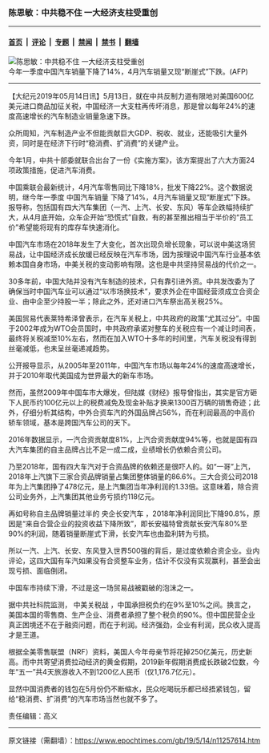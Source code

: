 ### 陈思敏：中共稳不住 一大经济支柱受重创

---

#### [首页](../../../..?n11257614) &nbsp;|&nbsp; [评论](../../../../../epoch-comment?n11257614) &nbsp;|&nbsp; [专题](../../../../../epoch-special?n11257614) &nbsp;|&nbsp; [禁闻](../../../../../epoch-news?n11257614) &nbsp;|&nbsp; [禁书](../../../../../books?n11257614) &nbsp;|&nbsp; [翻墙](https://github.com/gfw-breaker/nogfw/blob/master/README.md?n11257614)


<div><img alt="陈思敏：中共稳不住 一大经济支柱受重创" class="attachment-djy_600_400 size-djy_600_400 wp-post-image" src="https://i.epochtimes.com/assets/uploads/2010/09/1009291026012032-600x400.jpg"/>
<div class="caption">
 今年一季度中国汽车销量下降了14%，4月汽车销量又现“断崖式”下跌。(AFP)
</div></div><hr/><div class="post_content" id="artbody" itemprop="articleBody">
 <!-- article content begin -->
 <p>
  【大纪元2019年05月14日讯】5月13日，就在中共反制力道有限地对美国600亿美元进口商品加征关税，中国经济一大支柱再传坏消息，那是曾以每年24%的速度高速增长的汽车制造业销量急速下跌。
 </p>
 <p>
  众所周知，汽车制造产业不但能贡献巨大GDP、税收、就业，还能吸引大量外资，同时是在经济下行时“稳消费、扩消费”的关键产业。
 </p>
 <p>
  今年1月，中共十部委就联合出台了一份《实施方案》，该方案提出了六大方面24项政策措施，促进汽车消费。
 </p>
 <p>
  中国乘联会最新统计，4月汽车零售同比下降18%，批发下降22%。这个数据说明，继今年一季度
  <ok href="https://www.epochtimes.com/gb/tag/%E4%B8%AD%E5%9B%BD%E6%B1%BD%E8%BD%A6%E9%94%80%E9%87%8F.html">
   中国汽车销量
  </ok>
  下降了14%，4月汽车销量又现“断崖式”下跌。报导称，包括国有四大汽车集团（一汽、上汽、长安、东风）等车企跌幅持续扩大，从4月底开始，众车企开始“恐慌式”自救，有的甚至推出相当于半价的“员工价”希望能将现有的库存车快速消化。
 </p>
 <p>
  中国汽车市场在2018年发生了大变化，首次出现负增长现象，可以说中美这场贸易战，让中国经济成长放缓已经反映在汽车市场，因为按理说中国汽车行业基本依赖本国自身市场，中美关税的变动影响有限。这也是中共坚持贸易战的代价之一。
 </p>
 <p>
  30多年前，中国大陆并没有汽车制造的技术，只有靠引进外资。中共发改委为了确保当时中国汽车业可以通过“以市场换技术”，要求外企在中国经营须成立合资企业、由中企至少持股一半；除此之外，还对进口汽车祭出高关税25%。
 </p>
 <p>
  美国贸易代表莱特希泽曾表示，在汽车关税上，中共政府的政策“尤其过分”。中国于2002年成为WTO会员国时，中共政府承诺对整车的关税应有一个减让时间表，最终将关税减至10%左右，然而在加入WTO十多年的时间里，汽车关税没有得到丝毫减低，也未呈丝毫递减趋势。
 </p>
 <p>
  公开报导显示，从2005年至2011年，中国汽车市场以每年24%的速度高速增长，并于2010年取代美国成为世界最大的新车市场。
 </p>
 <p>
  然而，虽然2009年中国车市大爆发，但陆媒《财经》报导曾指出，其实是官方砸下人民币约100亿元以上的税费减免及现金补贴才换来1300百万辆的销售奇迹；此外，仔细分析其结构，中外合资车汽的外国品牌占56%，而在利润最高的中高价轿车领域，基本是跨国汽车公司的天下。
 </p>
 <p>
  2016年数据显示，一汽合资贡献度81%，上汽合资贡献度94%等，也就是国有四大汽车集团的自主品牌占比不足一成二成，业绩增长仍依赖合资公司。
 </p>
 <p>
  乃至2018年，国有四大车汽对于合资品牌的依赖还是很吓人的。如“一哥”上汽，2018年上汽旗下三家合资品牌销量占集团整体销量的86.6%。三大合资公司2018年为上汽集团挣了478亿元，是上汽集团当年净利润的1.33倍。这意味着，除合资公司业务外，上汽集团其他业务亏损约118亿元。
 </p>
 <p>
  再如号称自主品牌销量过半的
  <ok href="https://www.epochtimes.com/gb/tag/%E5%A4%AE%E4%BC%81%E9%95%BF%E5%AE%89%E6%B1%BD%E8%BD%A6.html">
   央企长安汽车
  </ok>
  ，2018年净利润同比下降90.8%，原因是“来自合营企业的投资收益下降所致”，即长安福特曾贡献长安汽车80%至90%的利润，随着销量断崖式下滑，长安汽车也由盈利转为亏损。
 </p>
 <p>
  所以一汽、上汽、长安、东风登入世界500强的背后，是过度依赖合资企业。业内评论，这四大国有车汽如果没有合资整车业务，估计不仅没有实现赢利，甚至会出现亏损、面临倒闭。
 </p>
 <p>
  中国车市持续下滑，不过是这一场贸易战被戳破的泡沫之一。
 </p>
 <p>
  据中共社科院监测，
  <ok href="https://www.epochtimes.com/gb/tag/%E4%B8%AD%E7%BE%8E%E5%85%B3%E7%A8%8E%E6%88%98.html">
   中美关税战
  </ok>
  ，中国承担税负约在9%至10%之间。换言之，美国本国的零售商、生产企业、消费者承担了整个税负的90%。但中国民营企业真正困境还不在于融资问题，而在于利润。经济强劲，企业有利润，民众收入提高才是王道。
 </p>
 <p>
  根据全美零售联盟（NRF）资料，美国人今年母亲节将花掉250亿美元，历史新高。而中共寄望消费拉动经济的黄金假期，2019新年假期消费成长跌破2位数，今年“五一”共4天旅游收入不到1200亿人民币（仅1,176.7亿元）。
 </p>
 <p>
  显然中国消费者的钱包在5月份仍不断缩水，民众吃喝玩乐都已经捂紧钱包，留给“稳消费、扩消费”的汽车市场当然也就不多了。
 </p>
 <p>
  责任编辑：高义
 </p>
 <!-- article content end -->
 <div id="below_article_ad">
 </div>
</div>


---

原文链接（需翻墙）：https://www.epochtimes.com/gb/19/5/14/n11257614.htm